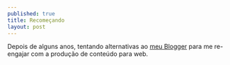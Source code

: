 ```yaml
---
published: true
title: Recomeçando
layout: post
---
```

Depois de alguns anos, tentando alternativas ao [meu Blogger](http://tuliomir.blogspot.com) para me re-engajar com a produção de conteúdo para web.